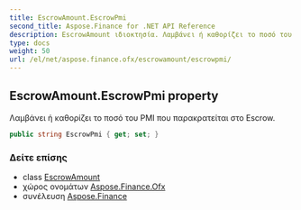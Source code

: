 ```yaml
---
title: EscrowAmount.EscrowPmi
second_title: Aspose.Finance for .NET API Reference
description: EscrowAmount ιδιοκτησία. Λαμβάνει ή καθορίζει το ποσό του PMI που παρακρατείται στο Escrow.
type: docs
weight: 50
url: /el/net/aspose.finance.ofx/escrowamount/escrowpmi/
---
```

## EscrowAmount.EscrowPmi property

Λαμβάνει ή καθορίζει το ποσό του PMI που παρακρατείται στο Escrow.

```csharp
public string EscrowPmi { get; set; }
```

### Δείτε επίσης

* class [EscrowAmount](../)
* χώρος ονομάτων [Aspose.Finance.Ofx](../../escrowamount/)
* συνέλευση [Aspose.Finance](../../../)


